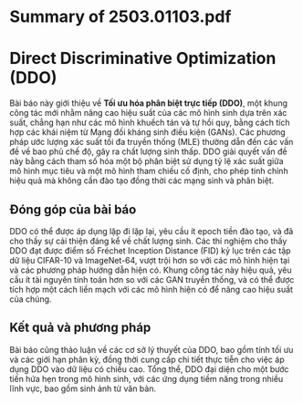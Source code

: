 # Summary of 2503.01103.pdf

# Direct Discriminative Optimization (DDO)

Bài báo này giới thiệu về **Tối ưu hóa phân biệt trực tiếp (DDO)**, một khung công tác mới nhằm nâng cao hiệu suất của các mô hình sinh dựa trên xác suất, chẳng hạn như các mô hình khuếch tán và tự hồi quy, bằng cách tích hợp các khái niệm từ Mạng đối kháng sinh điều kiện (GANs). Các phương pháp ước lượng xác suất tối đa truyền thống (MLE) thường dẫn đến các vấn đề về bao phủ chế độ, gây ra chất lượng sinh thấp. DDO giải quyết vấn đề này bằng cách tham số hóa một bộ phân biệt sử dụng tỷ lệ xác suất giữa mô hình mục tiêu và một mô hình tham chiếu cố định, cho phép tinh chỉnh hiệu quả mà không cần đào tạo đồng thời các mạng sinh và phân biệt.

## Đóng góp của bài báo

DDO có thể được áp dụng lặp đi lặp lại, yêu cầu ít epoch tiền đào tạo, và đã cho thấy sự cải thiện đáng kể về chất lượng sinh. Các thí nghiệm cho thấy DDO đạt được điểm số Fréchet Inception Distance (FID) kỷ lục trên các tập dữ liệu CIFAR-10 và ImageNet-64, vượt trội hơn so với các mô hình hiện tại và các phương pháp hướng dẫn hiện có. Khung công tác này hiệu quả, yêu cầu ít tài nguyên tính toán hơn so với các GAN truyền thống, và có thể được tích hợp một cách liền mạch với các mô hình hiện có để nâng cao hiệu suất của chúng.

## Kết quả và phương pháp

Bài báo cũng thảo luận về các cơ sở lý thuyết của DDO, bao gồm tính tối ưu và các giới hạn phân kỳ, đồng thời cung cấp chi tiết thực tiễn cho việc áp dụng DDO vào dữ liệu có chiều cao. Tổng thể, DDO đại diện cho một bước tiến hứa hẹn trong mô hình sinh, với các ứng dụng tiềm năng trong nhiều lĩnh vực, bao gồm sinh ảnh từ văn bản.
